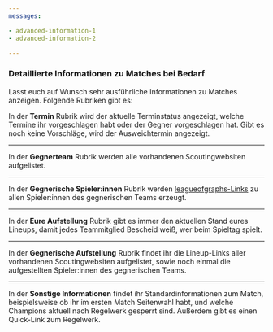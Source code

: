 ```yaml
---
messages:

- advanced-information-1
- advanced-information-2

---
```


### Detaillierte Informationen zu Matches bei Bedarf

Lasst euch auf Wunsch sehr ausführliche Informationen zu Matches anzeigen. Folgende Rubriken gibt es:

In der **Termin** Rubrik wird der aktuelle Terminstatus angezeigt, welche Termine ihr vorgeschlagen habt oder der Gegner
vorgeschlagen hat.
Gibt es noch keine Vorschläge, wird der Ausweichtermin angezeigt.

___

In der **Gegnerteam** Rubrik werden alle vorhandenen Scoutingwebsiten aufgelistet.

___

In der **Gegnerische Spieler:innen** Rubrik werden [leagueofgraphs-Links]() zu allen Spieler:innen des gegnerischen
Teams erzeugt.

___

In der **Eure Aufstellung** Rubrik gibt es immer den aktuellen Stand eures Lineups, damit jedes Teammitglied Bescheid
weiß, wer beim Spieltag spielt.

___

In der **Gegnerische Aufstellung** Rubrik findet ihr die Lineup-Links aller vorhandenen Scoutingwebsiten aufgelistet,
sowie noch einmal die aufgestellten Spieler:innen des gegnerischen Teams.

___

In der **Sonstige Informationen** findet ihr Standardinformationen zum Match, beispielsweise ob ihr im ersten Match
Seitenwahl habt,
und welche Champions aktuell nach Regelwerk gesperrt sind. Außerdem gibt es einen Quick-Link zum Regelwerk.
